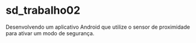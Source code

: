 # sd_trabalho02
Desenvolvendo um aplicativo Android que utilize o sensor de proximidade para ativar um  modo de segurança. 
